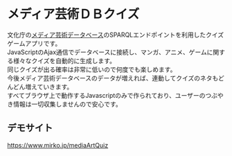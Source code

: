 # メディア芸術ＤＢクイズ
文化庁の<a href="https://mediag.bunka.go.jp/madb_lab/">メディア芸術データベース</a>のSPARQLエンドポイントを利用したクイズゲームアプリです。<br>
JavaScriptのAjax通信でデータベースに接続し、マンガ、アニメ、ゲームに関する様々なクイズを自動的に生成します。<br>
同じクイズが出る確率は非常に低いので何度でも楽しめます。<br>
今後メディア芸術データベースのデータが増えれば、連動してクイズのネタもどんどん増えていきます。<br>
すべてブラウザ上で動作するJavascriptのみで作られており、ユーザーのつぶやき情報は一切収集しませんので安心です。<br>
## デモサイト
<a href="https://www.mirko.jp/mediaArtQuiz">https://www.mirko.jp/mediaArtQuiz</a>
